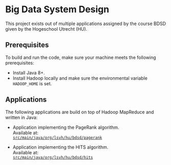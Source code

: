 # Big Data System Design
This project exists out of multiple applications assigned by the course BDSD given by the
Hogeschool Utrecht (HU).

## Prerequisites
To build and run the code, make sure your machine meets the following prerequisites:
- Install Java 8+.
- Install Hadoop locally and make sure the environmental variable `HADOOP_HOME` is set.


## Applications
The following applications are build on top of Hadoop MapReduce and written in Java:  
- Application implementing the PageRank algorithm.  
  Available at:  
  [`src/main/java/org/lsvh/hu/bdsd/pagerank`](src/main/java/org/lsvh/hu/bdsd/pagerank)
  
- Application implementing the HITS algorithm.  
  Available at:  
  [`src/main/java/org/lsvh/hu/bdsd/hits`](src/main/java/org/lsvh/hu/bdsd/pagerank)
  
